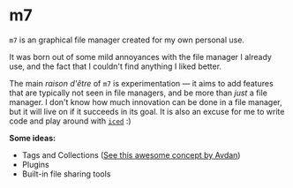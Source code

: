 # m7

`m7` is an graphical file manager created for my own personal use.

It was born out of some mild annoyances with the file manager I already use, and the fact that I
couldn't find anything I liked better.

The main *raison d'être* of `m7` is experimentation — it aims to add features that are typically not
seen in file managers, and be more than *just* a file manager. I don't know how much innovation can
be done in a file manager, but it will live on if it succeeds in its goal. It is also an excuse for
me to write code and play around with [`iced`] :)

**Some ideas:**

- Tags and Collections ([See this awesome concept by Avdan](https://youtu.be/7ZEYQ30iBTc?t=90))
- Plugins
- Built-in file sharing tools

[`iced`]: https://github.com/iced-rs/iced
